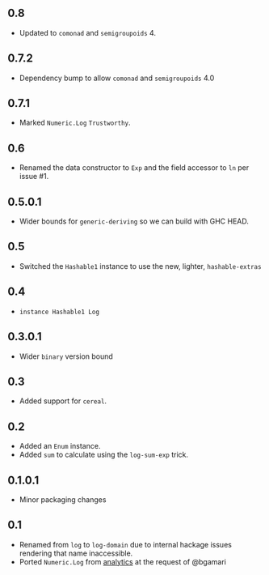 0.8
---
* Updated to `comonad` and `semigroupoids` 4.

0.7.2
-----
* Dependency bump to allow `comonad` and `semigroupoids` 4.0

0.7.1
-----
* Marked `Numeric.Log` `Trustworthy`.

0.6
---
* Renamed the data constructor to `Exp` and the field accessor to `ln` per issue #1.

0.5.0.1
-------
* Wider bounds for `generic-deriving` so we can build with GHC HEAD.

0.5
---
* Switched the `Hashable1` instance to use the new, lighter, `hashable-extras`

0.4
---
* `instance Hashable1 Log`

0.3.0.1
-------
* Wider `binary` version bound

0.3
---
* Added support for `cereal`.

0.2
---
* Added an `Enum` instance.
* Added `sum` to calculate using the `log-sum-exp` trick.

0.1.0.1
-------
* Minor packaging changes

0.1
---
* Renamed from `log` to `log-domain` due to internal hackage issues rendering that name inaccessible.
* Ported `Numeric.Log` from [analytics](http://github.com/analytics) at the request of @bgamari
